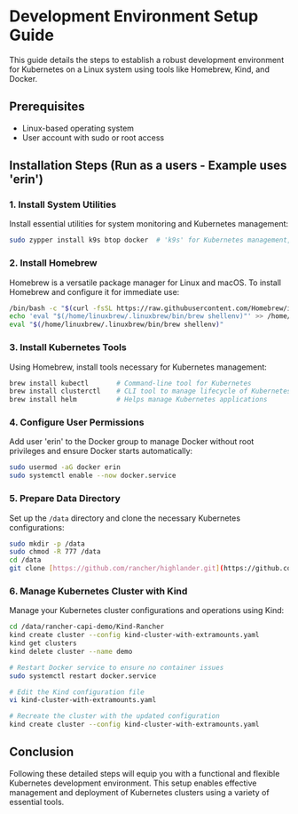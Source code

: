 
# Development Environment Setup Guide

This guide details the steps to establish a robust development environment for Kubernetes on a Linux system using tools like Homebrew, Kind, and Docker.

## Prerequisites
- Linux-based operating system
- User account with sudo or root access

## Installation Steps (Run as a users - Example uses 'erin')

### 1. Install System Utilities
Install essential utilities for system monitoring and Kubernetes management:
```bash
sudo zypper install k9s btop docker  # 'k9s' for Kubernetes management, 'btop' for monitoring, and 'docker'
```

### 2. Install Homebrew
Homebrew is a versatile package manager for Linux and macOS. To install Homebrew and configure it for immediate use:
```bash
/bin/bash -c "$(curl -fsSL https://raw.githubusercontent.com/Homebrew/install/HEAD/install.sh)"
echo 'eval "$(/home/linuxbrew/.linuxbrew/bin/brew shellenv)"' >> /home/erin/.bashrc
eval "$(/home/linuxbrew/.linuxbrew/bin/brew shellenv)"
```

### 3. Install Kubernetes Tools
Using Homebrew, install tools necessary for Kubernetes management:
```bash
brew install kubectl       # Command-line tool for Kubernetes
brew install clusterctl    # CLI tool to manage lifecycle of Kubernetes clusters
brew install helm          # Helps manage Kubernetes applications
```



### 4. Configure User Permissions
Add user 'erin' to the Docker group to manage Docker without root privileges and ensure Docker starts automatically:
```bash
sudo usermod -aG docker erin
sudo systemctl enable --now docker.service
```

### 5. Prepare Data Directory
Set up the `/data` directory and clone the necessary Kubernetes configurations:
```bash
sudo mkdir -p /data
sudo chmod -R 777 /data
cd /data
git clone [https://github.com/rancher/highlander.git](https://github.com/wiredquill/rancher-capi-demo.git)
```

### 6. Manage Kubernetes Cluster with Kind
Manage your Kubernetes cluster configurations and operations using Kind:
```bash
cd /data/rancher-capi-demo/Kind-Rancher
kind create cluster --config kind-cluster-with-extramounts.yaml
kind get clusters
kind delete cluster --name demo

# Restart Docker service to ensure no container issues
sudo systemctl restart docker.service

# Edit the Kind configuration file
vi kind-cluster-with-extramounts.yaml

# Recreate the cluster with the updated configuration
kind create cluster --config kind-cluster-with-extramounts.yaml
```

## Conclusion
Following these detailed steps will equip you with a functional and flexible Kubernetes development environment. This setup enables effective management and deployment of Kubernetes clusters using a variety of essential tools.
